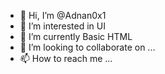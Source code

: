 - 👋 Hi, I’m @Adnan0x1
- 👀 I’m interested in UI
- 🌱 I’m currently Basic HTML
- 💞️ I’m looking to collaborate on ...
- 📫 How to reach me ...

<!---
Adnan0x1/Adnan0x1 is a ✨ special ✨ repository because its `README.md` (this file) appears on your GitHub profile.
You can click the Preview link to take a look at your changes.
--->
